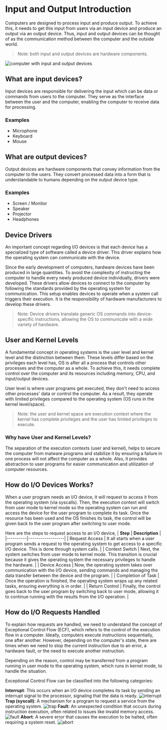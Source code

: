 # Input and Output Introduction 
Computers are designed to process input and produce output. To achieve this, it needs to get this input from users via an input device and produce an output via an output device. Thus, input and output devices can be thought of as the communication method between the computer and the outside world.

> Note: both input and output devices are hardware components.

![computer with input and output devices](./images/01.computer-with-io.jpg)


## What are input devices? 
Input devices are responsible for delivering the input which can be data or commands from users to the computer. They serve as the interface between the user and the computer, enabling the computer to receive data for processing.

### Examples
 - Microphone 
 - Keyboard
 - Mouse 


## What are output devices? 
Output devices are hardware components that convey information from the computer to the users. They convert processed data into a form that is understandable to humans depending on the output device type.

### Examples
- Screen / Monitor
- Speaker
- Projector
- Headphones


## Device Drivers 
An important concept regarding I/O devices is that each device has a specialized type of software called a device driver. This driver explains how the operating system can communicate with the device.

Since the early development of computers, hardware devices have been produced in large quantities. To avoid the complexity of instructing the computer to handle every newly produced device individually, drivers were developed. These drivers allow devices to connect to the computer by following the standards provided by the operating system for communication. This setup enables devices to operate when a system call triggers their execution. It is the responsibility of hardware manufacturers to develop these drivers.

> Note: Device drivers translate generic OS commands into device-specific instructions, allowing the OS to communicate with a wide variety of hardware.

## User and Kernel Levels 
A fundamental concept in operating systems is the user level and kernel level and the distinction between them. These levels differ based on the privileges each level has, OS is after all a process that controls other processes and the computer as a whole. To achieve this, it needs complete control over the computer and its resources including memory, CPU, and input/output devices. 

User level is where user programs get executed, they don't need to access other processes' data or control the computer. As a result, they operate with limited privileges compared to the operating system (OS runs in the kernel level/space).


> Note: the user and kernel space are execution context where the kernel has complete privileges and the user has limited privileges to execute.

### Why have User and Kernel Levels?
The separation of the execution contexts (user and kernel), helps to secure the computer from malware programs and stabilize it by ensuring a failure in one process will not affect the computer as a whole. Also, it provides abstraction to user programs for easier communication and utilization of computer resources.


## How do I/O Devices Works?
When a user program needs an I/O device, it will request to access it from the operating system (via syscalls). Then, the execution context will switch from user mode to kernel mode so the operating system can run and access the device for the user program to complete its task.
Once the resource has been used and the OS finishes its task, the control will be given back to the user program after switching to user mode.

Here are the steps to request access to an I/O device,
| **Step** | **Description**  |
|----------|------------------|
| Request Access    | It all starts when a user program sends a request to the operating system to get access to a specific I/O device. This is done through system calls. |
| Context Switch   | Next, the system switches from user mode to kernel mode. This transition is crucial because it gives the operating system the necessary privileges to handle the hardware. |
| Device Access     | Now, the operating system takes over communication with the I/O device, sending commands and managing the data transfer between the device and the program. |
| Completion of Task | Once the operation is finished, the operating system wraps up any related tasks, ensuring everything is in order. |
| Return Control   | Finally, the control goes back to the user program by switching back to user mode, allowing it to continue running with the results from the I/O operation. |


<!-- 
THIS PART NEEDS AN EXPLANATION OF EXCEPTIONAL CONTROL FLOW BEFORE IT.

## How to Request I/O 
When a program is requesting data from a file, there is a syscall to use which is read syscall. This call will request to access data on the disk (which is the file content). The operating system then runs on kernel mode to handle this request, once it is done, it will send a signal called interrupt to the CPU, which will be checked after each instruction processing to check if there is a signal from an I/O device. If the interrupt signal is set, the control will be given to the interrupt handler...   -->






## How do I/O Requests Handled
To explain how requests are handled, we need to understand the concept of Exceptional Control Flow (ECF), which refers to the control of the execution flow in a computer. Ideally, computers execute instructions sequentially, one after another. However, depending on the computer's state, there are times when we need to stop the current instruction due to an error, a hardware fault, or the need to execute another instruction.

Depending on the reason, control may be transferred from a program running in user mode to the operating system, which runs in kernel mode, to handle the situation.

Exceptional Control Flow can be classified into the following categories:

**Interrupt**: This occurs when an I/O device completes its task by sending an interrupt signal to the processor, signaling that the data is ready.
![interrupt](./images/02.interrupt-ecf.jpg)
**Trap (syscall)**: A mechanism for a program to request a service from the operating system.
![trap](./images/03.trap-ecf.jpg)
**Fault**: An unexpected condition that occurs during instruction execution, often related to issues like invalid memory access.
![fault](./images/04.fault-ecf.jpg)
**Abort**: A severe error that causes the execution to be halted, often requiring a system reset.
![abort](./images/05.abort-ecf.jpg)
